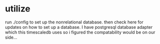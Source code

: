 # utilize
run ./config to set up the nonrelational database. 
then check here for updates on how to set up a database.
I have postgresql database adapter which this timescaledb uses so i figured the compatability would be on our side...
